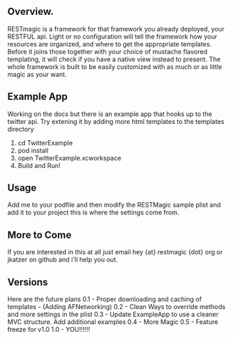 Overview.
-----

RESTmagic is a framework for that framework you already deployed, your RESTFUL api. Light or no configuration will tell the framework how your resources are organized, and where to get the appropriate templates. Before it joins those together with your choice of mustache flavored templating, it will check if you have a native view instead to present. The whole framework is built to be easily customized with as much or as little magic as your want.

Example App
-----
Working on the docs but there is an example app that hooks up to the twitter api. Try extening it by adding more html templates to the templates directory

1. cd TwitterExample
1. pod install
1. open TwitterExample.xcworkspace
1. Build and Run!


Usage
-----
Add me to your podfile and then modify the RESTMagic sample plist and add it to your project this is where the settings come from.


More to Come
-----
If you are interested in this at all just email hey {at} restmagic {dot} org or jkatzer on github and i'll help you out.

Versions
---------
Here are the future plans
0.1 - Proper downloading and caching of templates - (Adding AFNetworking)
0.2 - Clean Ways to override methods and more settings in the plist
0.3 - Update ExampleApp to use a cleaner MVC structure. Add additional examples
0.4 - More Magic
0.5 - Feature freeze for v1.0
1.0 - YOU!!!!!!